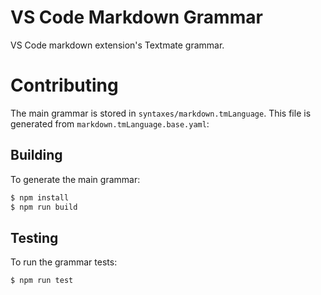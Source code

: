 # VS Code Markdown Grammar

VS Code markdown extension's Textmate grammar.

# Contributing
The main grammar is stored in `syntaxes/markdown.tmLanguage`. This file is generated from `markdown.tmLanguage.base.yaml`:

## Building
To generate the main grammar:

```bash
$ npm install
$ npm run build 
```

## Testing
To run the grammar tests:

```bash
$ npm run test
```
